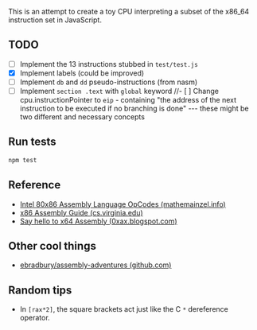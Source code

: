 This is an attempt to create a toy CPU interpreting a subset of the x86\_64 instruction set in JavaScript.

## TODO

- [ ] Implement the 13 instructions stubbed in `test/test.js`
- [x] Implement labels (could be improved)
- [ ] Implement `db` and `dd` pseudo-instructions (from nasm)
- [ ] Implement `section .text` with `global` keyword
//- [ ] Change cpu.instructionPointer to `eip` - containing "the address of the next instruction to be executed if no branching is done" --- these might be two different and necessary concepts

## Run tests

```bash
npm test
```

## Reference

- [Intel 80x86 Assembly Language OpCodes (mathemainzel.info)](http://www.mathemainzel.info/files/x86asmref.html#mov)
- [x86 Assembly Guide (cs.virginia.edu)](http://www.cs.virginia.edu/~evans/cs216/guides/x86.html)
- [Say hello to x64 Assembly (0xax.blogspot.com)](http://0xax.blogspot.com/2014/08/say-hello-to-x64-assembly-part-1.html)

## Other cool things

- [ebradbury/assembly-adventures (github.com)](https://github.com/ebradbury/assembly-adventures/blob/master/strlen-args.asm)

## Random tips

- In `[rax*2]`, the square brackets act just like the C `*` dereference operator.
